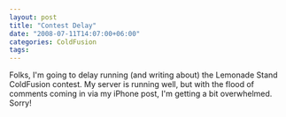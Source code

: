 ```yaml
---
layout: post
title: "Contest Delay"
date: "2008-07-11T14:07:00+06:00"
categories: ColdFusion 
tags: 
---
```


Folks, I'm going to delay running (and writing about) the Lemonade Stand ColdFusion contest. My server is running well, but with the flood of comments coming in via my iPhone post, I'm getting a bit overwhelmed. Sorry!